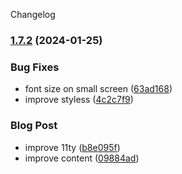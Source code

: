Changelog
### [1.7.2](https://github.com/njfamirm/blog/compare/v1.7.0...v1.7.2) (2024-01-25)


### Bug Fixes

* font size on small screen ([63ad168](https://github.com/njfamirm/blog/commit/63ad1682fcd8927b33bf186ccebc9c56886111cb))
* improve styless ([4c2c7f9](https://github.com/njfamirm/blog/commit/4c2c7f9a2bdc8dec520592fc56f71f964ce908f2))


### Blog Post

* improve 11ty ([b8e095f](https://github.com/njfamirm/blog/commit/b8e095f6dbbd974effe1d9f92e771328b439a3fc))
* improve content ([09884ad](https://github.com/njfamirm/blog/commit/09884ad8c84de93505f67bdf77cd3b2ad60285ef))
